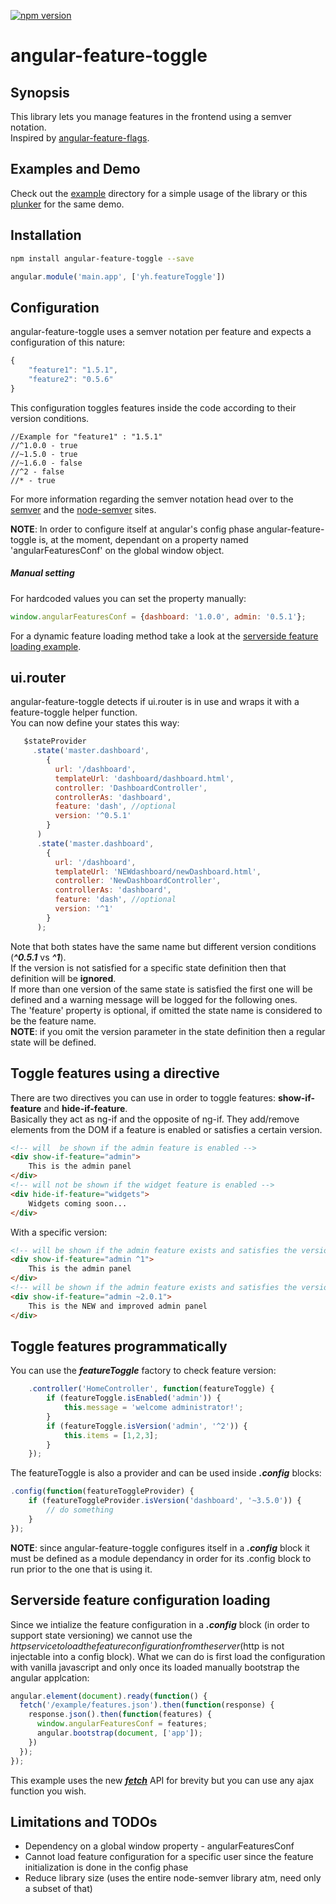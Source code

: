 [![npm version](https://badge.fury.io/js/angular-feature-toggle.svg)](http://badge.fury.io/js/angular-feature-toggle)

# angular-feature-toggle

## Synopsis
This library lets you manage features in the frontend using a semver notation.  
Inspired by [angular-feature-flags](https://github.com/mjt01/angular-feature-flags).

## Examples and Demo
Check out the [example](https://github.com/yairhaimo/angular-feature-toggle/tree/master/example) directory for a simple usage of the library or this [plunker](http://plnkr.co/edit/j49u6oqQ6ulppqUphhMq) for the same demo.

## Installation
```sh
npm install angular-feature-toggle --save
```
```js
angular.module('main.app', ['yh.featureToggle'])
```
## Configuration
angular-feature-toggle uses a semver notation per feature and expects a configuration of this nature:
```js
{
    "feature1": "1.5.1",
    "feature2": "0.5.6"
}
```
This configuration toggles features inside the code according to their version conditions.
```
//Example for "feature1" : "1.5.1"
//^1.0.0 - true
//~1.5.0 - true
//~1.6.0 - false
//^2 - false
//* - true
```
For more information regarding the semver notation head over to the [semver](http://semver.org/) and the [node-semver](https://github.com/npm/node-semver) sites.

**NOTE**: In order to configure itself at angular's config phase angular-feature-toggle is, at the moment, dependant on a property named 'angularFeaturesConf' on the global window object.

##### Manual setting  
For hardcoded values you can set the property manually:
```js
window.angularFeaturesConf = {dashboard: '1.0.0', admin: '0.5.1'};
```
For a dynamic feature loading method take a look at the [serverside feature loading example](#serversideLoading).


## ui.router
angular-feature-toggle detects if ui.router is in use and wraps it with a feature-toggle helper function.  
You can now define your states this way:
```js
   $stateProvider
     .state('master.dashboard',
        {
          url: '/dashboard',
          templateUrl: 'dashboard/dashboard.html',
          controller: 'DashboardController',
          controllerAs: 'dashboard',
          feature: 'dash', //optional
          version: '^0.5.1'
        }
      )
      .state('master.dashboard',
        {
          url: '/dashboard',
          templateUrl: 'NEWdashboard/newDashboard.html',
          controller: 'NewDashboardController',
          controllerAs: 'dashboard',
          feature: 'dash', //optional
          version: '^1'
        }
      );
```
Note that both states have the same name but different version conditions (***^0.5.1*** vs ***^1***).  
If the version is not satisfied for a specific state definition then that definition will be **ignored**.  
If more than one version of the same state is satisfied the first one will be defined and a warning message will be logged for the following ones.  
The 'feature' property is optional, if omitted the state name is considered to be the feature name.  
**NOTE**: if you omit the version parameter in the state definition then a regular state will be defined.


## Toggle features using a directive
There are two directives you can use in order to toggle features: **show-if-feature** and **hide-if-feature**.  
Basically they act as ng-if and the opposite of ng-if. They add/remove elements from the DOM if a feature is enabled or satisfies a certain version.
```html
<!-- will  be shown if the admin feature is enabled -->
<div show-if-feature="admin">
    This is the admin panel
</div>
<!-- will not be shown if the widget feature is enabled -->
<div hide-if-feature="widgets">
    Widgets coming soon...
</div>
```
With a specific version:
```html
<!-- will be shown if the admin feature exists and satisfies the version ^1 -->
<div show-if-feature="admin ^1">
    This is the admin panel
</div>
<!-- will be shown if the admin feature exists and satisfies the version ~2.0.1 -->
<div show-if-feature="admin ~2.0.1">
    This is the NEW and improved admin panel
</div>
```

## Toggle features programmatically
You can use the ***featureToggle*** factory to check feature version:
```js
    .controller('HomeController', function(featureToggle) {
        if (featureToggle.isEnabled('admin')) {
            this.message = 'welcome administrator!';
        }
        if (featureToggle.isVersion('admin', '^2')) {
            this.items = [1,2,3];
        }
    });
```
The featureToggle is also a provider and can be used inside ***.config*** blocks:
```js
.config(function(featureToggleProvider) {
    if (featureToggleProvider.isVersion('dashboard', '~3.5.0')) {
        // do something
    }
});
```
**NOTE**: since angular-feature-toggle configures itself in a ***.config*** block it must be defined as a module dependancy in order for its .config block to run prior to the one that is using it.

## Serverside feature configuration loading<a name="serversideLoading"></a>
Since we intialize the feature configuration in a ***.config*** block (in order to support state versioning) we cannot use the $http service to load the feature configuration from the server ($http is not injectable into a config block).
What we can do is first load the configuration with vanilla javascript and only once its loaded manually bootstrap the angular applcation:
```js
angular.element(document).ready(function() {
  fetch('/example/features.json').then(function(response) {
    response.json().then(function(features) {
      window.angularFeaturesConf = features;
      angular.bootstrap(document, ['app']);
    })
  });
});
```
This example uses the new [***fetch***](https://developers.google.com/web/updates/2015/03/introduction-to-fetch?hl=en) API for brevity but you can use any ajax function you wish.

## Limitations and TODOs
* Dependency on a global window property - angularFeaturesConf
* Cannot load feature configuration for a specific user since the feature initialization is done in the config phase
* Reduce library size (uses the entire node-semver library atm, need only a subset of that)

